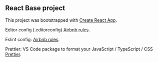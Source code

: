 ## React Base project

This project was bootstrapped with [Create React App](https://github.com/facebookincubator/create-react-app).

Editor config (.editorconfig) [Airbnb rules](https://github.com/airbnb/javascript/blob/master/.editorconfig).

Eslint config: [Airbnb rules](https://github.com/airbnb/javascript/tree/master/packages/eslint-config-airbnb).

Prettier: VS Code package to format your JavaScript / TypeScript / CSS [Prettier](https://github.com/prettier/prettier-vscode).
